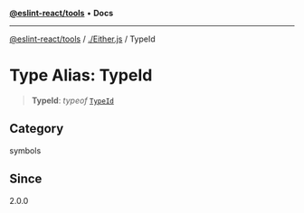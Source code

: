 [**@eslint-react/tools**](../../README.md) • **Docs**

***

[@eslint-react/tools](../../README.md) / [./Either.js](../README.md) / TypeId

# Type Alias: TypeId

> **TypeId**: *typeof* [`TypeId`](../variables/TypeId.md)

## Category

symbols

## Since

2.0.0
